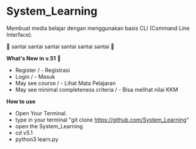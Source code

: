 # System_Learning
Membuat media belajar dengan menggunakan basis CLI (Command Line Interface).

🌴 santai santai santai santai santai santai 🌴

**What's New in v.51** 💫
- Register                                / - Registrasi
- Login                                   / - Masuk
- May see course                          / - Lihat Mata Pelajaran
- May see minimal completeness criteria   / - Bisa melihat nilai KKM

**How to use**
- Open Your Terminal.
- type in your terminal "git clone https://github.com/System_Learning"
- open the System_Learning
- cd v5.1
- python3 learn.py
